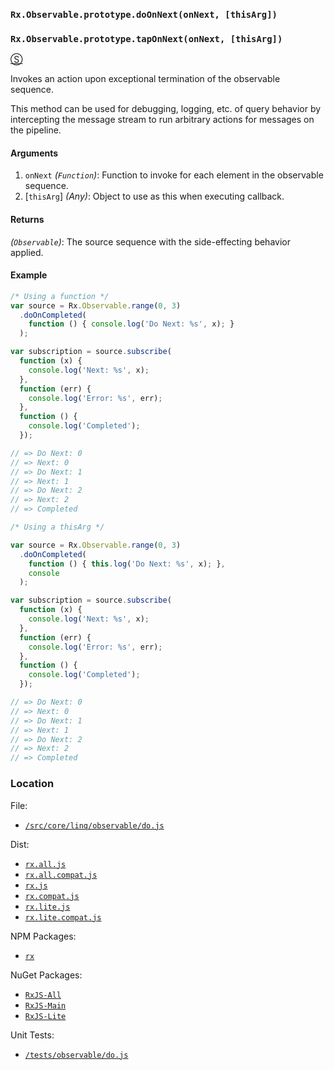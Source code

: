 ### `Rx.Observable.prototype.doOnNext(onNext, [thisArg])`
### `Rx.Observable.prototype.tapOnNext(onNext, [thisArg])`
[&#x24C8;](https://github.com/Reactive-Extensions/RxJS/blob/master/src/core/linq/observable/do.js "View in source")

Invokes an action upon exceptional termination of the observable sequence.

This method can be used for debugging, logging, etc. of query behavior by intercepting the message stream to run arbitrary actions for messages on the pipeline.

#### Arguments
1. `onNext` *(`Function`)*: Function to invoke for each element in the observable sequence.
2. [`thisArg`] *(Any)*: Object to use as this when executing callback.

#### Returns
*(`Observable`)*: The source sequence with the side-effecting behavior applied.

#### Example
```js
/* Using a function */
var source = Rx.Observable.range(0, 3)
  .doOnCompleted(
    function () { console.log('Do Next: %s', x); }
  );

var subscription = source.subscribe(
  function (x) {
    console.log('Next: %s', x);
  },
  function (err) {
    console.log('Error: %s', err);
  },
  function () {
    console.log('Completed');
  });

// => Do Next: 0
// => Next: 0
// => Do Next: 1
// => Next: 1
// => Do Next: 2
// => Next: 2
// => Completed

/* Using a thisArg */

var source = Rx.Observable.range(0, 3)
  .doOnCompleted(
    function () { this.log('Do Next: %s', x); },
    console
  );

var subscription = source.subscribe(
  function (x) {
    console.log('Next: %s', x);
  },
  function (err) {
    console.log('Error: %s', err);
  },
  function () {
    console.log('Completed');
  });

// => Do Next: 0
// => Next: 0
// => Do Next: 1
// => Next: 1
// => Do Next: 2
// => Next: 2
// => Completed
```
### Location

File:
- [`/src/core/linq/observable/do.js`](https://github.com/Reactive-Extensions/RxJS/blob/master/src/core/linq/observable/do.js)

Dist:
- [`rx.all.js`](https://github.com/Reactive-Extensions/RxJS/blob/master/dist/rx.all.js)
- [`rx.all.compat.js`](https://github.com/Reactive-Extensions/RxJS/blob/master/dist/rx.all.compat.js)
- [`rx.js`](https://github.com/Reactive-Extensions/RxJS/blob/master/dist/rx.js)
- [`rx.compat.js`](https://github.com/Reactive-Extensions/RxJS/blob/master/dist/rx.compat.js)
- [`rx.lite.js`](https://github.com/Reactive-Extensions/RxJS/blob/master/rx.lite.js)
- [`rx.lite.compat.js`](https://github.com/Reactive-Extensions/RxJS/blob/master/rx.lite.compat.js)

NPM Packages:
- [`rx`](https://www.npmjs.org/package/rx)

NuGet Packages:
- [`RxJS-All`](http://www.nuget.org/packages/RxJS-All/)
- [`RxJS-Main`](http://www.nuget.org/packages/RxJS-Main/)
- [`RxJS-Lite`](http://www.nuget.org/packages/RxJS-Lite/)

Unit Tests:
- [`/tests/observable/do.js`](https://github.com/Reactive-Extensions/RxJS/blob/master/tests/observable/do.js)
